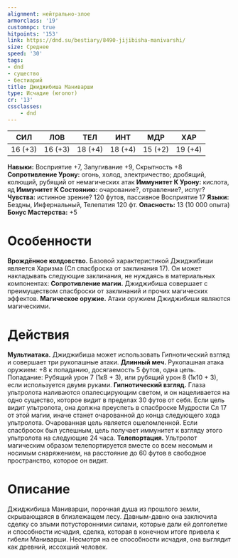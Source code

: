 ```yaml
---
alignment: нейтрально-злое
armorclass: '19'
customnpc: true
hitpoints: '153'
link: https://dnd.su/bestiary/8490-jijibisha-manivarshi/
size: Среднее
speed: '30'
tags:
- dnd
- существо
- бестиарий
title: Джиджибиша Маниварши
type: Исчадие (юголот)
cr: '13'
cssclasses:
    - dnd
---
```



| СИЛ | ЛОВ | ТЕЛ | ИНТ | МДР | ХАР |
|---|---|---|---|---|---|
| 16 (+3) | 16 (+3) | 18 (+4) | 18 (+4) | 15 (+2) | 19 (+4) |
**Навыки:** Восприятие +7, Запугивание +9, Скрытность +8
**Сопротивление Урону:** огонь, холод, электричество; дробящий, колющий, рубящий от немагических атак
**Иммунитет К Урону:** кислота, яд
**Иммунитет К Состоянию:** очарование?, отравление?, испуг?
**Чувства:** истинное зрение? 120 футов, пассивное Восприятие 17
**Языки:** Бездны, Инфернальный, Телепатия 120 фт.
**Опасность:** 13 (10 000 опыта)
**Бонус Мастерства:** +5


# Особенности
**Врождённое колдовство.** Базовой характеристикой Джиджибиши является Харизма (Сл спасброска от заклинания 17). Он может накладывать следующие заклинания, не нуждаясь в материальных компонентах:
**Сопротивление магии.** Джиджибиша совершает с преимуществом спасброски от заклинаний и прочих магических эффектов.
**Магическое оружие.** Атаки оружием Джиджибиши являются магическими.


# Действия
**Мультиатака.** Джиджибиша может использовать Гипнотический взгляд и совершает три рукопашные атаки.
**Длинный меч.** Рукопашная атака оружием: +8 к попаданию, досягаемость 5 футов, одна цель. Попадание: Рубящий урон 7 (1к8 + 3), или рубящий урон 8 (1к10 + 3), если используется двумя руками.
**Гипнотический взгляд.** Глаза ультролота наливаются опалесцирующим светом, и он нацеливается на одно существо, которое видит в пределах 30 футов от себя. Если цель видит ультролота, она должна преуспеть в спасброске Мудрости Сл 17 от этой магии, иначе станет очарованной до конца следующего хода ультролота. Очарованная цель является ошеломленной. Если спасбросок был успешным, цель получает иммунитет к взгляду этого ультролота на следующие 24 часа.
**Телепортация.** Ультролот магическим образом телепортируется вместе со всем несомым и носимым снаряжением, на расстояние до 60 футов в свободное пространство, которое он видит.


# Описание
Джиджибиша Маниварши, порочная душа из прошлого земли, скрывающаяся в близлежащем лесу. Давным-давно она заключила сделку со злыми потусторонними силами, которые дали ей долголетие и способности исчадия, сделка, которая в конечном итоге привела к гибели Маниварши. Несмотря на ее способности исчадия, она выглядит как древний, иссохший человек.